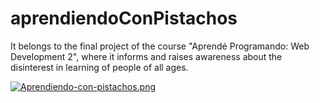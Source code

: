 # aprendiendoConPistachos
It belongs to the final project of the course "Aprendé Programando: Web Development 2", where it informs and raises awareness about the disinterest in learning of people of all ages.

[![Aprendiendo-con-pistachos.png](https://i.postimg.cc/7YHPvtqV/Aprendiendo-con-pistachos.png)](https://postimg.cc/F16X3Zdd)
